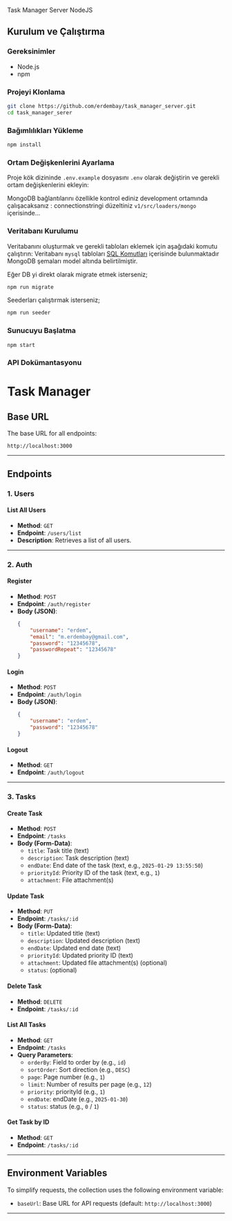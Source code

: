 Task Manager Server NodeJS
## Kurulum ve Çalıştırma

### Gereksinimler
- Node.js
- npm

### Projeyi Klonlama
```bash
git clone https://github.com/erdembay/task_manager_server.git
cd task_manager_serer
```

### Bağımlılıkları Yükleme
```bash
npm install
```

### Ortam Değişkenlerini Ayarlama
Proje kök dizininde `.env.example` dosyasını `.env`  olarak değiştirin ve gerekli ortam değişkenlerini ekleyin:

MongoDB bağlantılarını özellikle kontrol ediniz development ortamında çalışacaksanız : connectionstringi düzeltiniz
`v1/src/loaders/mongo` içerisinde...


### Veritabanı Kurulumu
Veritabanını oluşturmak ve gerekli tabloları eklemek için aşağıdaki komutu çalıştırın:
Veritabanı `mysql` tabloları [SQL Komutları](sql.sql) içerisinde bulunmaktadır
MongoDB şemaları model altında belirtilmiştir.

Eğer DB yi direkt olarak migrate etmek isterseniz;
```bash
npm run migrate
```

Seederları çalıştırmak isterseniz;
```bash
npm run seeder
```

### Sunucuyu Başlatma
```bash
npm start
```

### API Dokümantasyonu
# Task Manager

## Base URL
The base URL for all endpoints:
```
http://localhost:3000
```

---

## Endpoints

### 1. **Users**
#### List All Users
- **Method**: `GET`
- **Endpoint**: `/users/list`
- **Description**: Retrieves a list of all users.

---

### 2. **Auth**
#### Register
- **Method**: `POST`
- **Endpoint**: `/auth/register`
- **Body (JSON)**:
  ```json
  {
      "username": "erdem",
      "email": "m.erdembay@gmail.com",
      "password": "12345678",
      "passwordRepeat": "12345678"
  }
  ```

#### Login
- **Method**: `POST`
- **Endpoint**: `/auth/login`
- **Body (JSON)**:
  ```json
  {
      "username": "erdem",
      "password": "12345678"
  }
  ```

#### Logout
- **Method**: `GET`
- **Endpoint**: `/auth/logout`

---

### 3. **Tasks**

#### Create Task
- **Method**: `POST`
- **Endpoint**: `/tasks`
- **Body (Form-Data)**:
  - `title`: Task title (text)
  - `description`: Task description (text)
  - `endDate`: End date of the task (text, e.g., `2025-01-29 13:55:50`)
  - `priorityId`: Priority ID of the task (text, e.g., `1`)
  - `attachment`: File attachment(s)

#### Update Task
- **Method**: `PUT`
- **Endpoint**: `/tasks/:id`
- **Body (Form-Data)**:
  - `title`: Updated title (text)
  - `description`: Updated description (text)
  - `endDate`: Updated end date (text)
  - `priorityId`: Updated priority ID (text)
  - `attachment`: Updated file attachment(s) (optional)
  - `status`: (optional)

#### Delete Task
- **Method**: `DELETE`
- **Endpoint**: `/tasks/:id`

#### List All Tasks
- **Method**: `GET`
- **Endpoint**: `/tasks`
- **Query Parameters**:
  - `orderBy`: Field to order by (e.g., `id`)
  - `sortOrder`: Sort direction (e.g., `DESC`)
  - `page`: Page number (e.g., `1`)
  - `limit`: Number of results per page (e.g., `12`)
  - `priority`: priorityId (e.g., `1`)
  - `endDate`: endDate (e.g., `2025-01-30`)
  - `status`: status (e.g., `0` / `1`)

#### Get Task by ID
- **Method**: `GET`
- **Endpoint**: `/tasks/:id`

---

## Environment Variables
To simplify requests, the collection uses the following environment variable:
- `baseUrl`: Base URL for API requests (default: `http://localhost:3000`)

---

